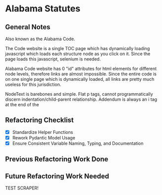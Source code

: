 # Alabama Statutes

## General Notes
Also known as the Alabama Code.

The Code website is a single TOC page which has dynamically loading javascript which loads each structure node as you click on it. Since the page loads this javascript, selenium is needed. 



Alabama Code website has 0 "id" attributes for html elements for different node levels, therefore links are almost impossible. Since the entire code is on one single page which is dynamically loaded, all links are pretty much useless for this jurisdiction.

NodeText is barebones and simple. Flat p tags, cannot programmatically discern indentation/child-parent relationship.
Addendum is always an i tag at the end of the 


## Refactoring Checklist
- [x] Standardize Helper Functions
- [x] Rework Pydantic Model Usage
- [x] Ensure Consistent Variable Naming, Typing, and Documentation

## Previous Refactoring Work Done


## Future Refactoring Work Needed
TEST SCRAPER!

